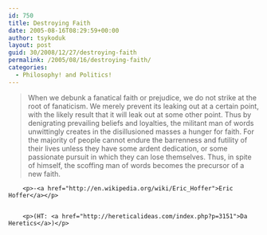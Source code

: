 ```yaml
---
id: 750
title: Destroying Faith
date: 2005-08-16T08:29:59+00:00
author: tsykoduk
layout: post
guid: 30/2008/12/27/destroying-faith
permalink: /2005/08/16/destroying-faith/
categories:
  - Philosophy! and Politics!
---
```

<blockquote>When we debunk a fanatical faith or prejudice, we do not strike at the root of fanaticism. We merely prevent its leaking out at a certain point, with the likely result that it will leak out at some other point. Thus by denigrating prevailing beliefs and loyalties, the militant man of words unwittingly creates in the disillusioned masses a hunger for faith. For the majority of people cannot endure the barrenness and futility of their lives unless they have some ardent dedication, or some passionate pursuit in which they can lose themselves. Thus, in spite of himself, the scoffing man of words becomes the precursor of a new faith.</blockquote>

		<p>-<a href="http://en.wikipedia.org/wiki/Eric_Hoffer">Eric  Hoffer</a></p>


		<p>(HT: <a href="http://hereticalideas.com/index.php?p=3151">Da Heretics</a>)</p>